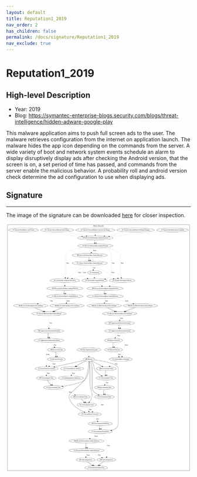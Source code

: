 ```yaml
---
layout: default
title: Reputation1_2019
nav_order: 2
has_children: false
permalink: /docs/signature/Reputation1_2019
nav_exclude: true
---
```


# Reputation1_2019

## High-level Description

* Year: 2019
* Blog: https://symantec-enterprise-blogs.security.com/blogs/threat-intelligence/hidden-adware-google-play

This malware application aims to push full screen ads to the user. The malware retrieves configuration from the internet on application launch. The malware hides the app icon depending on the commands from the server. A wide variety of boot and network system events schedule an alarm to display disruptively display ads after checking the Android version, that the screen is on, a set period of time has passed, and commands from the server enable the malicious behavior. A probability roll and android version check determine the ad configuration to use when displaying ads.

## Signature
---

The image of the signature can be downloaded [here](../../img/signatures/Reputation1_2019.png) for closer inspection.

![](../../img/signatures/Reputation1_2019.png)

